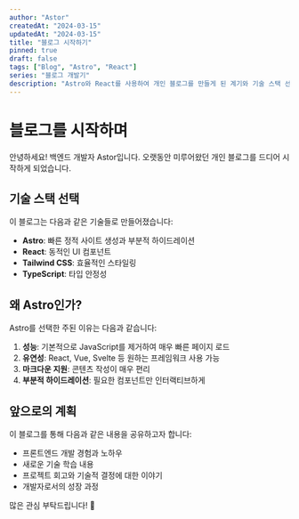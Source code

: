 ```yaml
---
author: "Astor"
createdAt: "2024-03-15"
updatedAt: "2024-03-15"
title: "블로그 시작하기"
pinned: true
draft: false
tags: ["Blog", "Astro", "React"]
series: "블로그 개발기"
description: "Astro와 React를 사용하여 개인 블로그를 만들게 된 계기와 기술 스택 선택 이유에 대해 이야기합니다."
---
```


# 블로그를 시작하며

안녕하세요! 백엔드 개발자 Astor입니다.
오랫동안 미루어왔던 개인 블로그를 드디어 시작하게 되었습니다.

## 기술 스택 선택

이 블로그는 다음과 같은 기술들로 만들어졌습니다:

- **Astro**: 빠른 정적 사이트 생성과 부분적 하이드레이션
- **React**: 동적인 UI 컴포넌트
- **Tailwind CSS**: 효율적인 스타일링
- **TypeScript**: 타입 안정성

## 왜 Astro인가?

Astro를 선택한 주된 이유는 다음과 같습니다:

1. **성능**: 기본적으로 JavaScript를 제거하여 매우 빠른 페이지 로드
2. **유연성**: React, Vue, Svelte 등 원하는 프레임워크 사용 가능
3. **마크다운 지원**: 콘텐츠 작성이 매우 편리
4. **부분적 하이드레이션**: 필요한 컴포넌트만 인터랙티브하게

## 앞으로의 계획

이 블로그를 통해 다음과 같은 내용을 공유하고자 합니다:

- 프론트엔드 개발 경험과 노하우
- 새로운 기술 학습 내용
- 프로젝트 회고와 기술적 결정에 대한 이야기
- 개발자로서의 성장 과정

많은 관심 부탁드립니다! 🚀
